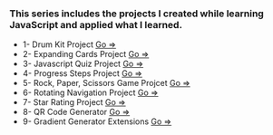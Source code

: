 ### This series includes the projects I created while learning JavaScript and applied what I learned.


- 1- Drum Kit Project [Go => ](./1-Drum%20Kit%20Starting%20Files/)
- 2- Expanding Cards Project [Go => ](./2-ExpandingCards/) 
- 3- Javascript Quiz Project [Go => ](./3-Javascript%20Quiz%20Project/)
- 4- Progress Steps Project [Go => ](./4-progressSteps/)
- 5- Rock, Paper, Scissors Game Projcet [Go => ](./5-rockPaperScissors-Game/)
- 6- Rotating Navigation Project [Go => ](./6-RotatingNavigation/)
- 7- Star Rating Project [Go => ](./7-Star-Rating%20Projcet/)
- 8- QR Code Generator [Go => ](./8-QR-code-generator/)
- 9- Gradient Generator Extensions [Go => ](./9-Gradient%20Generator%20Extensions/)